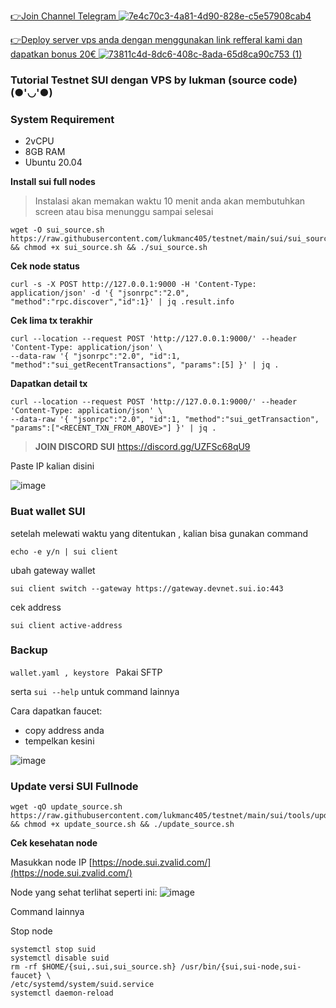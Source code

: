 
[👉Join Channel Telegram ![7e4c70c3-4a81-4d90-828e-c5e57908cab4](https://user-images.githubusercontent.com/48665887/179027908-18257283-eca3-42f8-980c-491f4307ee0c.png)](https://t.me/detective_gems)


[👉Deploy server vps anda dengan menggunakan link refferal kami dan dapatkan bonus 20€ ![73811c4d-8dc6-408c-8ada-65d8ca90c753 (1)](https://user-images.githubusercontent.com/48665887/179025989-29a5e7f2-9e4e-4906-99b6-fdc3675f1747.png)](https://hetzner.cloud/?ref=Z8fHigYuskgS)


### Tutorial Testnet SUI dengan VPS by lukman (source code) (●'◡'●)

### **System Requirement**

- 2vCPU
- 8GB RAM
- Ubuntu 20.04

**Install sui full nodes**
>Instalasi akan memakan waktu 10 menit anda akan membutuhkan screen atau bisa menunggu sampai selesai

```
wget -O sui_source.sh https://raw.githubusercontent.com/lukmanc405/testnet/main/sui/sui_source/sui_source.sh && chmod +x sui_source.sh && ./sui_source.sh
```
**Cek node status**
```
curl -s -X POST http://127.0.0.1:9000 -H 'Content-Type: application/json' -d '{ "jsonrpc":"2.0", "method":"rpc.discover","id":1}' | jq .result.info
```
**Cek lima tx terakhir** 
```
curl --location --request POST 'http://127.0.0.1:9000/' --header 'Content-Type: application/json' \
--data-raw '{ "jsonrpc":"2.0", "id":1, "method":"sui_getRecentTransactions", "params":[5] }' | jq .
```
**Dapatkan detail tx**
```
curl --location --request POST 'http://127.0.0.1:9000/' --header 'Content-Type: application/json' \
--data-raw '{ "jsonrpc":"2.0", "id":1, "method":"sui_getTransaction", "params":["<RECENT_TXN_FROM_ABOVE>"] }' | jq .
```
>**JOIN DISCORD SUI**
https://discord.gg/UZFSc68qU9

Paste IP kalian disini

![image](https://user-images.githubusercontent.com/48665887/179150535-4287085d-91a5-4a6c-b6db-cd7346b662c0.png)

### Buat wallet SUI
setelah melewati waktu yang ditentukan , kalian bisa gunakan command 

```
echo -e y/n | sui client
```

ubah gateway wallet

```
sui client switch --gateway https://gateway.devnet.sui.io:443
```

cek address

```
sui client active-address
```

### Backup 

`wallet.yaml , keystore `
Pakai SFTP

serta `sui --help` untuk command lainnya

Cara dapatkan faucet:
- copy address anda
- tempelkan kesini

![image](https://user-images.githubusercontent.com/48665887/179158274-fbec303b-8c4f-4b72-8b90-acd2461d258d.png)


### Update versi SUI Fullnode

```
wget -qO update_source.sh https://raw.githubusercontent.com/lukmanc405/testnet/main/sui/tools/update_source.sh && chmod +x update_source.sh && ./update_source.sh
```

****Cek kesehatan node****

Masukkan node IP [https://node.sui.zvalid.com/](https://node.sui.zvalid.com/)

Node yang sehat terlihat seperti ini:
![image](https://user-images.githubusercontent.com/48665887/179166315-6d4164d6-970d-4e49-a2a1-73925cb7068c.png)

Command lainnya


Stop node

```
systemctl stop suid
systemctl disable suid
rm -rf $HOME/{sui,.sui,sui_source.sh} /usr/bin/{sui,sui-node,sui-faucet} \
/etc/systemd/system/suid.service
systemctl daemon-reload
```

